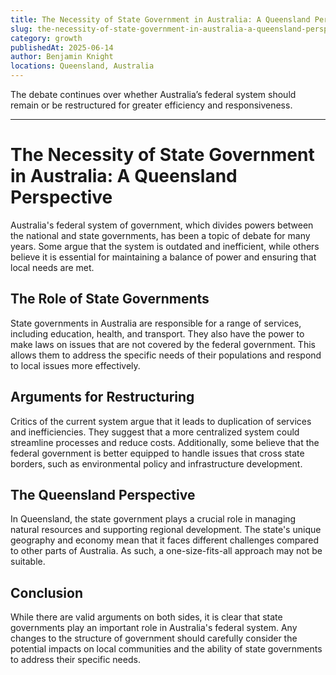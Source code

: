 ```yaml
---
title: The Necessity of State Government in Australia: A Queensland Perspective
slug: the-necessity-of-state-government-in-australia-a-queensland-perspective
category: growth
publishedAt: 2025-06-14
author: Benjamin Knight
locations: Queensland, Australia
---
```


The debate continues over whether Australia’s federal system should remain or be restructured for greater efficiency and responsiveness.

---

# The Necessity of State Government in Australia: A Queensland Perspective

Australia's federal system of government, which divides powers between the national and state governments, has been a topic of debate for many years. Some argue that the system is outdated and inefficient, while others believe it is essential for maintaining a balance of power and ensuring that local needs are met.

## The Role of State Governments

State governments in Australia are responsible for a range of services, including education, health, and transport. They also have the power to make laws on issues that are not covered by the federal government. This allows them to address the specific needs of their populations and respond to local issues more effectively.

## Arguments for Restructuring

Critics of the current system argue that it leads to duplication of services and inefficiencies. They suggest that a more centralized system could streamline processes and reduce costs. Additionally, some believe that the federal government is better equipped to handle issues that cross state borders, such as environmental policy and infrastructure development.

## The Queensland Perspective

In Queensland, the state government plays a crucial role in managing natural resources and supporting regional development. The state's unique geography and economy mean that it faces different challenges compared to other parts of Australia. As such, a one-size-fits-all approach may not be suitable.

## Conclusion

While there are valid arguments on both sides, it is clear that state governments play an important role in Australia's federal system. Any changes to the structure of government should carefully consider the potential impacts on local communities and the ability of state governments to address their specific needs.